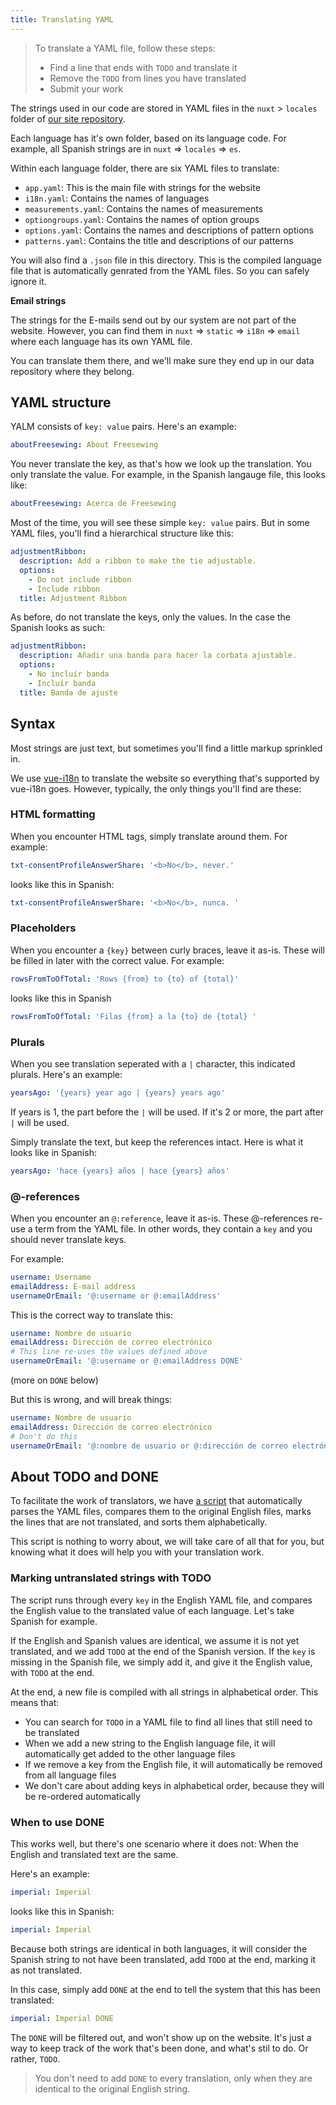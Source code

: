 ```yaml
---
title: Translating YAML
---
```


> To translate a YAML file, follow these steps:
> 
>  - Find a line that ends with `TODO` and translate it
>  - Remove the `TODO` from lines you have translated
>  - Submit your work

The strings used in our code are stored in YAML files in the 
`nuxt` > `locales` folder of [our site repository](https://github.com/freesewing/site/tree/develop/nuxt/content).

Each language has it's own folder, based on its language code.
For example, all Spanish strings are in `nuxt` => `locales` => `es`.

Within each language folder, there are six YAML files to translate:

 - `app.yaml`: This is the main file with strings for the website
 - `i18n.yaml`: Contains the names of languages
 - `measurements.yaml`: Contains the names of measurements
 - `optiongroups.yaml`: Contains the names of option groups
 - `options.yaml`: Contains the names and descriptions of pattern options 
 - `patterns.yaml`: Contains the title and descriptions of our patterns

You will also find a `.json` file in this directory. This is the compiled language file that is
automatically genrated from the YAML files. So you can safely ignore it.

**Email strings**

The strings for the E-mails send out by our system are not part of the website.
However, you can find them in `nuxt` => `static` => `i18n` => `email` where 
each language has its own YAML file. 

You can translate them there, and we'll make sure they end up in our data repository
where they belong.

## YAML structure

YALM consists of `key: value` pairs. Here's an example:

```yaml
aboutFreesewing: About Freesewing
```

You never translate the key, as that's how we look up the translation.
You only translate the value. For example, in the Spanish langauge file, this
looks like:

```yaml
aboutFreesewing: Acerca de Freesewing
```

Most of the time, you will see these simple `key: value` pairs.
But in some YAML files, you'll find a hierarchical structure like this:


```yaml
adjustmentRibbon:
  description: Add a ribbon to make the tie adjustable.
  options:
    - Do not include ribbon
    - Include ribbon
  title: Adjustment Ribbon
```

As before, do not translate the keys, only the values. In the case the Spanish looks as such:

```yaml
adjustmentRibbon:
  description: Añadir una banda para hacer la corbata ajustable.
  options:
    - No incluír banda
    - Incluír banda
  title: Banda de ajuste
```

## Syntax

Most strings are just text, but sometimes you'll find a little markup sprinkled in.

We use [vue-i18n](https://kazupon.github.io/vue-i18n/en/) to translate the website
so everything that's supported by vue-i18n goes. However, typically, the only things
you'll find are these:

### HTML formatting

When you encounter HTML tags, simply translate around them. For example:

```yaml
txt-consentProfileAnswerShare: '<b>No</b>, never.'
```

looks like this in Spanish:

```yaml
txt-consentProfileAnswerShare: '<b>No</b>, nunca. '
```

### Placeholders

When you encounter a `{key}` between curly braces, leave it as-is.
These will be filled in later with the correct value. For example:

```yaml
rowsFromToOfTotal: 'Rows {from} to {to} of {total}'
```

looks like this in Spanish

```yaml
rowsFromToOfTotal: 'Filas {from} a la {to} de {total} '
```

### Plurals

When you see translation seperated with a `|` character, this indicated plurals.
Here's an example:

```yaml
yearsAgo: '{years} year ago | {years} years ago'
```

If years is 1, the part before the `|` will be used. If it's 2 or more, the part after `|` will be used.

Simply translate the text, but keep the references intact. Here is what it looks like in Spanish:

```yaml
yearsAgo: 'hace {years} años | hace {years} años'
```

### @-references

When you encounter an `@:reference`, leave it as-is.
These @-references re-use a term from the YAML file. In other words, they contain a `key`
and you should never translate keys. 

For example:


```yaml
username: Username
emailAddress: E-mail address
usernameOrEmail: '@:username or @:emailAddress'
```

This is the correct way to translate this:

```yaml
username: Nombre de usuario
emailAddress: Dirección de correo electrónico
# This line re-uses the values defined above
usernameOrEmail: '@:username or @:emailAddress DONE'
```

(more on `DONE` below)

But this is wrong, and will break things:

```yaml
username: Nombre de usuario
emailAddress: Dirección de correo electrónico
# Don't do this
usernameOrEmail: '@:nombre de usuario or @:dirección de correo electrónico'
```

## About TODO and DONE

To facilitate the work of translators, we have 
[a script](https://github.com/freesewing/site/blob/develop/scripts/locgen.js)
that automatically parses the 
YAML files, compares them to the original English files, marks the lines that are not translated,
and sorts them alphabetically.

This script is nothing to worry about, we will take care of all that for you, but knowing what
it does will help you with your translation work.

### Marking untranslated strings with TODO

The script runs through every `key` in the English YAML file, and compares the English value
to the translated value of each language. Let's take Spanish for example.

If the English and Spanish values are identical, we assume it is not yet translated, 
and we add `TODO` at the end  of the Spanish version.
If the `key` is missing in the Spanish file, we simply add it, and give it the English value, with `TODO` at the end.

At the end, a new file is compiled with all strings in alphabetical order.
This means that:

 - You can search for `TODO` in a YAML file to find all lines that still need to be translated
 - When we add a new string to the English language file, it will automatically get added to the other language files
 - If we remove a key from the English file, it will automatically be removed from all language files
 - We don't care about adding keys in alphabetical order, because they will be re-ordered automatically

### When to use DONE

This works well, but there's one scenario where it does not: When the English and translated text are the same.

Here's an example:

```yaml
imperial: Imperial
```

looks like this in Spanish:

```yaml
imperial: Imperial
```

Because both strings are identical in both languages, it will consider the Spanish string to
not have been translated, add `TODO` at the end, marking it as not translated.

In this case, simply add `DONE` at the end to tell the system that this has been translated:

```yaml
imperial: Imperial DONE
```

The `DONE` will be filtered out, and won't show up on the website. It's just a way to keep track of the 
work that's been done, and what's stil to do. Or rather, `TODO`.

> You don't need to add `DONE` to every translation, 
> only when they are identical to the original English string.
